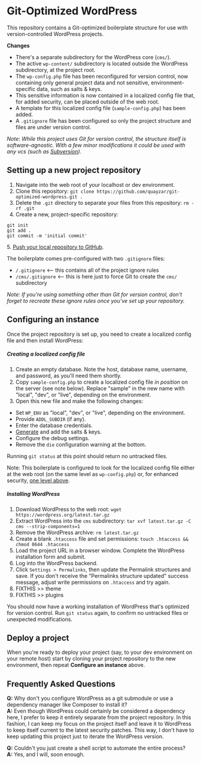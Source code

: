 Git-Optimized WordPress
=======================

This repository contains a Git-optimized boilerplate structure for use with version-controlled WordPress projects.

**Changes**
 * There's a separate subdirectory for the WordPress core (`cms/`).
 * The active `wp-content/` subdirectory is located outside the WordPress subdirectory, at the project root. 
 * The `wp-config.php` file has been reconfigured for version control, now containing only general project data and not sensitive, environment-specific data, such as salts & keys.
 * This sensitive information is now contained in a localized config file that, for added security, can be placed outside of the web root.
 * A template for this localized config file (`sample-config.php`) has been added.
 * A `.gitignore` file has been configured so only the project structure and files are under version control.

*Note: While this project uses Git for version control, the structure itself is software-agnostic. With a few minor modifications it could be used with any vcs (such as [Subversion](https://subversion.apache.org/)).*

Setting up a new project repository
-----------------------------------

 1. Navigate into the web root of your localhost or dev environment.
 2. Clone this repository: `git clone https://github.com/quayzar/git-optimized-wordpress.git .`
 3. Delete the `.git` directory to separate your files from this repository: `rm -rf .git`
 4. Create a new, project-specific repository:
```
git init
git add .
git commit -m 'initial commit'
```
 5\. [Push your local repository to GitHub](http://quayzar.com/git/pushing-a-local-repository-to-github/).

The boilerplate comes pre-configured with two `.gitignore` files:
 * `/.gitignore` <-- this contains all of the project ignore rules
 * `/cms/.gitignore` <-- this is here just to force Git to create the `cms/` subdirectory

*Note: If you're using something other than Git for version control, don't forget to recreate these ignore rules once you've set up your repository.*

Configuring an instance
-----------------------

Once the project repository is set up, you need to create a localized config file and then install WordPress:

##### Creating a localized config file
 1. Create an empty database. Note the host, database name, username, and password, as you'll need them shortly.
 2. Copy `sample-config.php` to create a localized config file *in position* on the server (see note below). Replace "sample" in the new name with "local", "dev", or "live", depending on the environment.
 3. Open this new file and make the following changes:
  * Set `WP_ENV` as "local", "dev", or "live", depending on the environment.
  * Provide `ADDL_SUBDIR` (if any).
  * Enter the database credentials.
  * [Generate](https://api.wordpress.org/secret-key/1.1/salt/) and add the salts & keys.
  * Configure the debug settings.
  * Remove the `die` configuration warning at the bottom.

Running `git status` at this point should return no untracked files.

Note: This boilerplate is configured to look for the localized config file either at the web root (on the same level as `wp-config.php`) or, for enhanced security, [one level above](http://wordpress.stackexchange.com/questions/58391/is-moving-wp-config-outside-the-web-root-really-beneficial/74972#74972). 

##### Installing WordPress
 1. Download WordPress to the web root: `wget https://wordpress.org/latest.tar.gz`
 2. Extract WordPress into the `cms` subdirectory: `tar xvf latest.tar.gz -C cms --strip-components=1`
 3. Remove the WordPress archive: `rm latest.tar.gz`
 4. Create a blank `.htaccess` file and set permissions: `touch .htaccess && chmod 0644 .htaccess`
 5. Load the project URL in a browser window. Complete the WordPress installation form and submit. 
 6. Log into the WordPress backend.
 7. Click `Settings > Permalinks`, then update the Permalink structures and save. If you don't receive the "Permalinks structure updated" success message, adjust write permissions on `.htaccess` and try again.
 8. FIXTHIS >> theme
 9. FIXTHIS >> plugins
 
You should now have a working installation of WordPress that's optimized for version control. Run `git status` again, to confirm no untracked files or unexpected modifications.

Deploy a project
----------------
When you're ready to deploy your project (say, to your dev environment on your remote host) start by cloning your project repository to the new environment, then repeat **Configure an instance** above. 

Frequently Asked Questions
--------------------------

**Q:** Why don't you configure WordPress as a git submodule or use a dependency manager like Composer to install it?  
**A:** Even though WordPress could certainly be considered a dependency here, I prefer to keep it entirely separate from the project repository. In this fashion, I can keep my focus on the project itself and leave it to WordPress to keep itself current to the latest security patches. This way, I don't have to keep updating this project just to iterate the WordPress version.

**Q:** Couldn't you just create a shell script to automate the entire process?  
**A:** Yes, and I will, soon enough.

